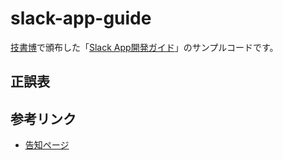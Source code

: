 # slack-app-guide

[技書博](https://gishohaku.dev)で頒布した「[Slack App開発ガイド](https://booth.pm/ja/items/1475515)」のサンプルコードです。

## 正誤表

## 参考リンク
* [告知ページ](https://mottox2.com/posts/359)
